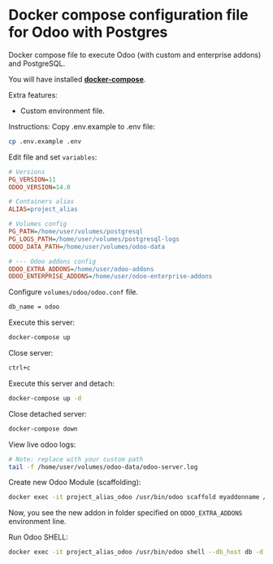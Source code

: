 # Docker compose configuration file for Odoo with Postgres

Docker compose file to execute Odoo (with custom and enterprise addons) and PostgreSQL.

You will have installed [**docker-compose**](https://docs.docker.com/compose/install/).

Extra features:
- Custom environment file.

Instructions:
Copy .env.example to .env file:
```sh
cp .env.example .env
```
Edit file and set ```variables```:
```ini
# Versions
PG_VERSION=11
ODOO_VERSION=14.0

# Containers alias
ALIAS=project_alias

# Volumes config
PG_PATH=/home/user/volumes/postgresql
PG_LOGS_PATH=/home/user/volumes/postgresql-logs
ODOO_DATA_PATH=/home/user/volumes/odoo-data

# --- Odoo addons config
ODOO_EXTRA_ADDONS=/home/user/odoo-addons
ODOO_ENTERPRISE_ADDONS=/home/user/odoo-enterprise-addons
```

Configure `volumes/odoo/odoo.conf` file.
```sh
db_name = odoo
```

Execute this server:
```sh
docker-compose up
```

Close server:
```sh
ctrl+c
```

Execute this server and detach:
```sh
docker-compose up -d
```

Close detached server:
```sh
docker-compose down
```

View live odoo logs:
```sh
# Note: replace with your custom path
tail -f /home/user/volumes/odoo-data/odoo-server.log
```

Create new Odoo Module (scaffolding):
```sh
docker exec -it project_alias_odoo /usr/bin/odoo scaffold myaddonname /mnt/extra-addons
```
Now, you see the new addon in folder specified on `ODOO_EXTRA_ADDONS` environment line.

Run Odoo SHELL:
```sh
docker exec -it project_alias_odoo /usr/bin/odoo shell --db_host db -d odoo -w odoo
```
